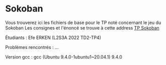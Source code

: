 # Sokoban
Vous trouverez ici les fichiers de base pour le TP noté concernant le jeu du Sokoban
Les consignes et l'énoncé se trouve à cette address [TP Sokoban](https://techdevprintemps2022.pages.unistra.fr/TP_TechDevEnonce/)

Étudiants : Efe ERKEN (L2S3A 2022 TD2-TP4)

Problèmes rencontrés : ...

Version gcc : gcc (Ubuntu 9.4.0-1ubuntu1~20.04.1) 9.4.0

